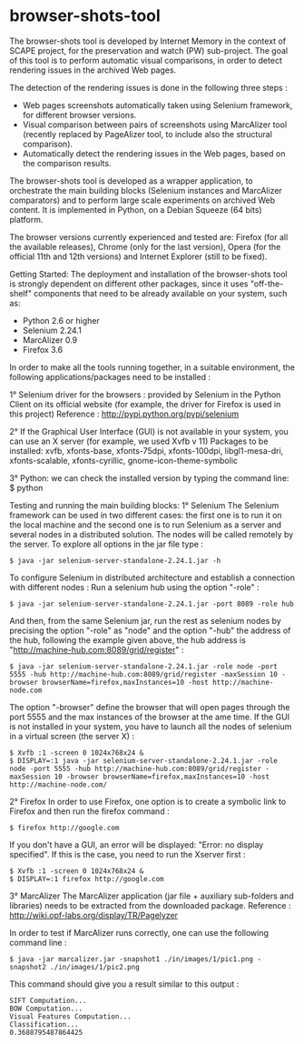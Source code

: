 browser-shots-tool
==================
The browser-shots tool is developed by Internet Memory in the context of SCAPE project, for the preservation and watch (PW) sub-project. The goal of this tool is to perform automatic visual comparisons, in order to detect rendering issues in the archived Web pages. 

The detection of the rendering issues is done in the following three steps :

  - Web pages screenshots automatically taken using Selenium framework, for different browser versions.
  - Visual comparison between pairs of screenshots using MarcAlizer tool (recently replaced by PageAlizer tool, to include also the structural comparison).
  - Automatically detect the rendering issues in the Web pages, based on the comparison results.


The browser-shots tool is developed as a wrapper application, to orchestrate the main building blocks (Selenium instances and MarcAlizer comparators) and to perform large scale experiments on archived Web content. It is implemented in Python, on a Debian Squeeze (64 bits) platform.

The browser versions currently experienced and tested are: Firefox (for all the available releases), Chrome (only for the last version), Opera (for the official 11th and 12th versions) and Internet Explorer (still to be fixed).


Getting Started:
The deployment and installation of the browser-shots tool is strongly dependent on different other packages, since it uses "off-the-shelf" components that need to be already available on your system, such as:
 - Python 2.6 or higher
 - Selenium 2.24.1
 - MarcAlizer 0.9
 - Firefox 3.6

In order to make all the tools running together, in a suitable environment, the following applications/packages need to be installed :

1° Selenium driver for the browsers : provided by Selenium in the Python Client on its official website (for example, the driver for Firefox is used in this project)
Reference : http://pypi.python.org/pypi/selenium

2° If the Graphical User Interface (GUI) is not available in your system, you can use an X server (for example, we used Xvfb v 11)
Packages to be installed: xvfb, xfonts-base, xfonts-75dpi, xfonts-100dpi, libgl1-mesa-dri, xfonts-scalable, xfonts-cyrillic, gnome-icon-theme-symbolic

3° Python: we can check the installed version by typing the command line:
    $ python


Testing and running the main building blocks:
1° Selenium
The Selenium framework can be used in two different cases: the first one is to run it on the local machine and the second one is to run Selenium as a server and several nodes in a distributed solution. The nodes will be called remotely by the server.
To explore all options in the jar file type :

    $ java -jar selenium-server-standalone-2.24.1.jar -h
To configure Selenium in distributed architecture and establish a connection with different nodes :
Run a selenium hub using the option "-role" :

    $ java -jar selenium-server-standalone-2.24.1.jar -port 8089 -role hub
And then, from the same Selenium jar, run the rest as selenium nodes by precising the option "-role" as "node" and the option "-hub" the address of the hub, following the example given above, the hub address is "http://machine-hub.com:8089/grid/register" :

    $ java -jar selenium-server-standalone-2.24.1.jar -role node -port 5555 -hub http://machine-hub.com:8089/grid/register -maxSession 10 -browser browserName=firefox,maxInstances=10 -host http://machine-node.com
The option "-browser" define the browser that will open pages through the port 5555 and the max instances of the browser at the ame time.
If the GUI is not installed in your system, you have to launch all the nodes of selenium in a virtual screen (the server X) :

    $ Xvfb :1 -screen 0 1024x768x24 &
    $ DISPLAY=:1 java -jar selenium-server-standalone-2.24.1.jar -role node -port 5555 -hub http://machine-hub.com:8089/grid/register -maxSession 10 -browser browserName=firefox,maxInstances=10 -host http://machine-node.com/

2° Firefox
In order to use Firefox, one option is to create a symbolic link to Firefox and then run the firefox command :

    $ firefox http://google.com

If you don't have a GUI, an error will be displayed: "Error: no display specified".
If this is the case, you need to run the Xserver first :

    $ Xvfb :1 -screen 0 1024x768x24 &
    $ DISPLAY=:1 firefox http://google.com

3° MarcAlizer
The MarcAlizer application (jar file + auxiliary sub-folders and libraries) needs to be extracted from the downloaded package.
Reference : http://wiki.opf-labs.org/display/TR/Pagelyzer

In order to test if MarcAlizer runs correctly, one can use the following command line :

    $ java -jar marcalizer.jar -snapshot1 ./in/images/1/pic1.png -snapshot2 ./in/images/1/pic2.png

This command should give you a result similar to this output :

    SIFT Computation...
    BOW Computation...
    Visual Features Computation...
    Classification...
    0.3688795487864425

